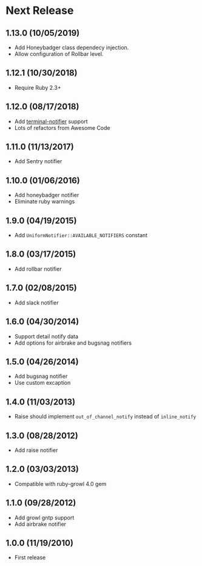 # Next Release

## 1.13.0 (10/05/2019)

* Add Honeybadger class dependecy injection.
* Allow configuration of Rollbar level.

## 1.12.1 (10/30/2018)

* Require Ruby 2.3+

## 1.12.0 (08/17/2018)

* Add [terminal-notifier](https://github.com/julienXX/terminal-notifier) support
* Lots of refactors from Awesome Code

## 1.11.0 (11/13/2017)

* Add Sentry notifier

## 1.10.0 (01/06/2016)

* Add honeybadger notifier
* Eliminate ruby warnings

## 1.9.0 (04/19/2015)

* Add `UniformNotifier::AVAILABLE_NOTIFIERS` constant

## 1.8.0 (03/17/2015)

* Add rollbar notifier

## 1.7.0 (02/08/2015)

* Add slack notifier

## 1.6.0 (04/30/2014)

* Support detail notify data
* Add options for airbrake and bugsnag notifiers

## 1.5.0 (04/26/2014)

* Add bugsnag notifier
* Use custom excaption

## 1.4.0 (11/03/2013)

* Raise should implement `out_of_channel_notify` instead of `inline_notify`

## 1.3.0 (08/28/2012)

* Add raise notifier

## 1.2.0 (03/03/2013)

* Compatible with ruby-growl 4.0 gem

## 1.1.0 (09/28/2012)

* Add growl gntp support
* Add airbrake notifier

## 1.0.0 (11/19/2010)

* First release
